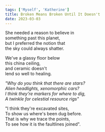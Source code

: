 ```yaml
---
tags: ['Myself', 'Katherine']
title: Broken Means Broken Until It Doesn't
date: 2023-03-03
---
```


She needed a reason to believe in  
something past this planet,  
but I preferred the notion that  
the sky could always shatter.

We've a glassy floor below  
this china ceiling,  
and ceramic doesn't  
lend so well to healing.

*"Why do you think that there are stars?*  
*Alien headlights, xenomorphic cars?*  
*I think they're markers for where to dig,*  
*A twinkle for celestial resource rigs"*

"I think they're excavated sites,  
To show us where's been dug before.  
That is why we trace the points,  
To see how it is the faultlines joined".
